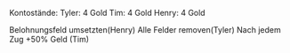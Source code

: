 Kontostände:
	Tyler:
		4 Gold
	Tim: 
		4 Gold
	Henry: 
		4 Gold

Belohnungsfeld umsetzten(Henry)
Alle Felder removen(Tyler)
Nach jedem Zug +50% Geld (Tim)